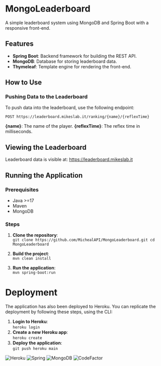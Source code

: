 # MongoLeaderboard

A simple leaderboard system using MongoDB and Spring Boot with a responsive front-end.

## Features

- **Spring Boot**: Backend framework for building the REST API.
- **MongoDB**: Database for storing leaderboard data.
- **Thymeleaf**: Template engine for rendering the front-end.

## How to Use

### Pushing Data to the Leaderboard

To push data into the leaderboard, use the following endpoint:

```http
POST https://leaderboard.mikeslab.it/ranking/{name}/{reflexTime}
```

**{name}**: The name of the player.
**{reflexTime}**: The reflex time in milliseconds.

## Viewing the Leaderboard
Leaderboard data is visible at: https://leaderboard.mikeslab.it  

## Running the Application

### Prerequisites
- Java >=17
- Maven
- MongoDB

### Steps
1. **Clone the repository**:  
`git clone https://github.com/MichealAPI/MongoLeaderboard.git
cd MongoLeaderboard`

2. **Build the project**:  
`mvn clean install`

3. **Run the application**:  
`mvn spring-boot:run`

# Deployment
The application has also been deployed to Heroku. You can replicate the deployment by following these steps, using the CLI: 

1. **Login to Heroku**:  
`heroku login`
2. **Create a new Heroku app**:  
`heroku create`
3. **Deploy the application**:  
`git push heroku main`

<img src="https://img.shields.io/badge/heroku-%23430098.svg?style=for-the-badge&logo=heroku&logoColor=white" alt="Heroku"></img>
<img src="https://img.shields.io/badge/spring-%236DB33F.svg?style=for-the-badge&logo=spring&logoColor=white" alt="Spring"></img>
<img src="https://img.shields.io/badge/MongoDB-%234ea94b.svg?style=for-the-badge&logo=mongodb&logoColor=white" alt="MongoDB"></img>
<img src="https://www.codefactor.io/repository/github/michealapi/mongoleaderboard/badge" alt="CodeFactor"></img> 